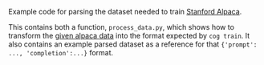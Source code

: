 Example code for parsing the dataset needed to train [Stanford Alpaca](https://github.com/tatsu-lab/stanford_alpaca).

This contains both a function, `process_data.py`, which shows how to transform the [given alpaca data](https://github.com/gururise/AlpacaDataCleaned) into the format expected by `cog train`. It also contains an example parsed dataset as a reference for that `{'prompt': ..., 'completion':...}` format.